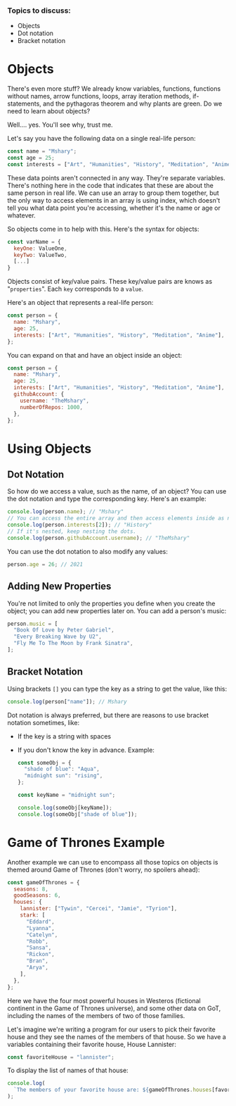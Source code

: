### Topics to discuss:

- Objects
- Dot notation
- Bracket notation

# Objects

There's even more stuff? We already know variables, functions, functions without names, arrow functions, loops, array iteration methods, if-statements, and the pythagoras theorem and why plants are green. Do we need to learn about objects?

Well.... yes. You'll see why, trust me.

Let's say you have the following data on a single real-life person:

```javascript
const name = "Mshary";
const age = 25;
const interests = ["Art", "Humanities", "History", "Meditation", "Anime"];
```

These data points aren't connected in any way. They're separate variables. There's nothing here in the code that indicates that these are about the same person in real life. We can use an array to group them together, but the only way to access elements in an array is using index, which doesn't tell you what data point you're accessing, whether it's the name or age or whatever.

So objects come in to help with this. Here's the syntax for objects:

```javascript
const varName = {
  keyOne: ValueOne,
  keyTwo: ValueTwo,
  [...]
}
```

Objects consist of key/value pairs. These key/value pairs are knows as "`properties`". Each `key` corresponds to a `value`.

Here's an object that represents a real-life person:

```javascript
const person = {
  name: "Mshary",
  age: 25,
  interests: ["Art", "Humanities", "History", "Meditation", "Anime"],
};
```

You can expand on that and have an object inside an object:

```javascript
const person = {
  name: "Mshary",
  age: 25,
  interests: ["Art", "Humanities", "History", "Meditation", "Anime"],
  githubAccount: {
    username: "TheMshary",
    numberOfRepos: 1000,
  },
};
```

# Using Objects

## Dot Notation

So how do we access a value, such as the name, of an object? You can use the dot notation and type the corresponding key. Here's an example:

```javascript
console.log(person.name); // "Mshary"
// You can access the entire array and then access elements inside as normal
console.log(person.interests[2]); // "History"
// If it's nested, keep nesting the dots.
console.log(person.githubAccount.username); // "TheMshary"
```

You can use the dot notation to also modify any values:

```javascript
person.age = 26; // 2021
```

## Adding New Properties

You're not limited to only the properties you define when you create the object; you can add new properties later on. You can add a person's music:

```javascript
person.music = [
  "Book Of Love by Peter Gabriel",
  "Every Breaking Wave by U2",
  "Fly Me To The Moon by Frank Sinatra",
];
```

## Bracket Notation

Using brackets `[]` you can type the key as a string to get the value, like this:

```javascript
console.log(person["name"]); // Mshary
```

Dot notation is always preferred, but there are reasons to use bracket notation sometimes, like:

- If the key is a string with spaces
- If you don't know the key in advance. Example:

  ```javascript
  const someObj = {
    "shade of blue": "Aqua",
    "midnight sun": "rising",
  };

  const keyName = "midnight sun";

  console.log(someObj[keyName]);
  console.log(someObj["shade of blue"]);
  ```

# Game of Thrones Example

Another example we can use to encompass all those topics on objects is themed around Game of Thrones (don't worry, no spoilers ahead):

```javascript
const gameOfThrones = {
  seasons: 8,
  goodSeasons: 6,
  houses: {
    lannister: ["Tywin", "Cercei", "Jamie", "Tyrion"],
    stark: [
      "Eddard",
      "Lyanna",
      "Catelyn",
      "Robb",
      "Sansa",
      "Rickon",
      "Bran",
      "Arya",
    ],
  },
};
```

Here we have the four most powerful houses in Westeros (fictional continent in the Game of Thrones universe), and some other data on GoT, including the names of the members of two of those families.

Let's imagine we're writing a program for our users to pick their favorite house and they see the names of the members of that house. So we have a variables containing their favorite house, House Lannister:

```javascript
const favoriteHouse = "lannister";
```

To display the list of names of that house:

```javascript
console.log(
  `The members of your favorite house are: ${gameOfThrones.houses[favoriteHouse]}`
);
```
